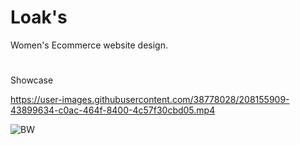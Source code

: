 # Loak's
Women's Ecommerce website design.

#

Showcase

https://user-images.githubusercontent.com/38778028/208155909-43899634-c0ac-464f-8400-4c57f30cbd05.mp4

![BW](https://user-images.githubusercontent.com/38778028/208153553-625a585e-c92a-4558-b15f-115a344573f5.png)

